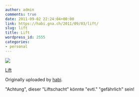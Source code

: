 ```yaml
---
author: admin
comments: true
date: 2011-09-02 22:24:04+00:00
link: https://habi.gna.ch/2011/09/03/lift/
slug: lift
title: Lift
wordpress_id: 2555
categories:
- personal
---
```



 [![](http://farm7.static.flickr.com/6066/6107521010_7c32728e36_m.jpg)](http://www.flickr.com/photos/habi/6107521010/)
   

 
  [Lift](http://www.flickr.com/photos/habi/6107521010/)
    

  Originally uploaded by [habi](http://www.flickr.com/photos/habi/).
 



"Achtung", dieser "Liftschacht" könnte "evtl." "gefährlich" sein!
  

